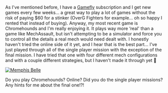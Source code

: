 As I've mentioned before, I have a [Gamefly](http://www.gamefly.com/) subscription and I get new games every few weeks... a great way to play a lot of games without the risk of paying $60 for a stinker (OverG Fighters for example... oh so happy I rented that instead of buying). Anyway, my most recent game is Chromehounds and I'm really enjoying it. It plays way more &#8216;real' than a game like MechAssault, but isn't attempting to be a simulator and force you to control all the details a real mech would need dealt with. I honestly haven't tried the online side of it yet, and I hear that is the best part... I've just played through all of the single player mission with the exception of the final mission. I have tried that one with four different mech configurations and with a couple different strategies, but I haven't made it through yet 🙂

<a title="Memphis Belle" href="http://www.flickr.com/photos/31661228@N00/218444261/" target="_new"><img alt="Memphis Belle" hspace="0" src="http://static.flickr.com/71/218444261_b21fc47e65_m.jpg" border="0" /></a>

Do you play Chromehounds? Online? Did you do the single player missions? Any hints for me about the final one!?!